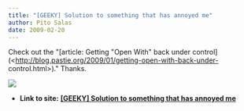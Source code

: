 ```yaml
---
title: "[GEEKY] Solution to something that has annoyed me"
author: Pito Salas
date: 2009-02-20
---
```


Check out the "[article: Getting "Open With" back under
control](<http://blog.pastie.org/2009/01/getting-open-with-back-under-
control.html>)." Thanks.

![](https://i0.wp.com/img.zemanta.com/pixy.gif?w=584)


* **Link to site:** **[[GEEKY] Solution to something that has annoyed me](None)**
